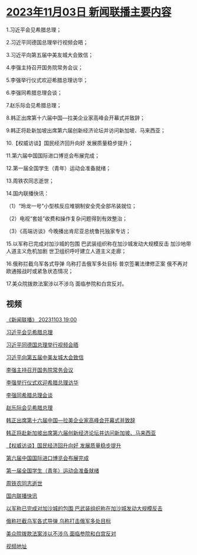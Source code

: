 # [2023年11月03日 新闻联播主要内容](https://tv.cctv.com/lm/xwlb/day/20231103.shtml)

1.习近平会见希腊总理；

2.习近平同德国总理举行视频会晤；

3.习近平向第五届中美友城大会致信；

4.李强主持召开国务院常务会议；

5.李强举行仪式欢迎希腊总理访华；

6.李强同希腊总理会谈；

7.赵乐际会见希腊总理；

8.韩正出席第十六届中国—拉美企业家高峰会开幕式并致辞；

9.韩正将赴新加坡出席第六届创新经济论坛并访问新加坡、马来西亚；

10.【权威访谈】国民经济回升向好 发展质量稳步提升；

11.第六届中国国际进口博览会布展完成；

12.第一届全国学生（青年）运动会准备就绪；

13.周铁农同志逝世；

14.国内联播快讯：

（1）“玲龙一号”小型核反应堆钢制安全壳全部吊装就位；

（2）电视“套娃”收费和操作复杂问题得到有效整治；

（3）《高端访谈》今晚播出肯尼亚总统鲁托独家专访；

15.以军称已完成对加沙城的包围 巴武装组织称在加沙城发动大规模反击 加沙地带人道主义危机加剧 世卫组织呼吁建立人道主义走廊；

16.俄称拦截乌军各式导弹 乌称打击俄军多处目标 普京签署法律修正案 俄不再对欧通报战时或紧急状态情况；

17.美众院拨款法案涉以不涉乌 面临参院和白宫反对。

## 视频

[《新闻联播》 20231103 19:00](https://tv.cctv.com/2023/11/03/VIDEJFLrDeqsobSVYzdrI7io231103.shtml)

[习近平会见希腊总理](https://tv.cctv.com/2023/11/03/VIDEnByFnQav4lYLNf5o7v1U231103.shtml)

[习近平同德国总理举行视频会晤](https://tv.cctv.com/2023/11/03/VIDEoh2rGCzzMhmBeFz2jr3x231103.shtml)

[习近平向第五届中美友城大会致信](https://tv.cctv.com/2023/11/03/VIDETqq92cDr0fVdgVIvQny4231103.shtml)

[李强主持召开国务院常务会议](https://tv.cctv.com/2023/11/03/VIDEiU5SAZ70Sw4xzxAPc1nM231103.shtml)

[李强举行仪式欢迎希腊总理访华](https://tv.cctv.com/2023/11/03/VIDELMQY2vtFFd5fqoRj3sdE231103.shtml)

[李强同希腊总理会谈](https://tv.cctv.com/2023/11/03/VIDESWEJdiFD5PTmeei6uDC3231103.shtml)

[赵乐际会见希腊总理](https://tv.cctv.com/2023/11/03/VIDEWEa0Ji9WkmetTAaRzy31231103.shtml)

[韩正出席第十六届中国—拉美企业家高峰会开幕式并致辞](https://tv.cctv.com/2023/11/03/VIDErzzbuLD1ejaWAdwMdQHg231103.shtml)

[韩正将赴新加坡出席第六届创新经济论坛并访问新加坡、马来西亚](https://tv.cctv.com/2023/11/03/VIDEoAqqpM82upebbqrBg6Xv231103.shtml)

[【权威访谈】国民经济回升向好 发展质量稳步提升](https://tv.cctv.com/2023/11/03/VIDErrtAr5A4oJjilBQL3PVu231103.shtml)

[第六届中国国际进口博览会布展完成](https://tv.cctv.com/2023/11/03/VIDEqRaoqPu2C3cxeTegOTc7231103.shtml)

[第一届全国学生（青年）运动会准备就绪](https://tv.cctv.com/2023/11/03/VIDEg5WLFKPrY6DcZ0ZJnGbd231103.shtml)

[周铁农同志逝世](https://tv.cctv.com/2023/11/03/VIDEpGtZY36utmtK07pR1qfE231103.shtml)

[国内联播快讯](https://tv.cctv.com/2023/11/03/VIDEOV1cvHWjPSxtSuqWa5gi231103.shtml)

[以军称已完成对加沙城的包围 巴武装组织称在加沙城发动大规模反击](https://tv.cctv.com/2023/11/03/VIDECtMbn9A1HNCfQacgOvP3231103.shtml)

[俄称拦截乌军各式导弹 乌称打击俄军多处目标](https://tv.cctv.com/2023/11/03/VIDE8POZV3flqXX7HWi9X8ki231103.shtml)

[美众院拨款法案涉以不涉乌 面临参院和白宫反对](https://tv.cctv.com/2023/11/03/VIDExYqW2Mk8GpktSMM3fBIa231103.shtml)

[视频地址](https://tv.cctv.com/lm/xwlb/day/20231103.shtml) 

